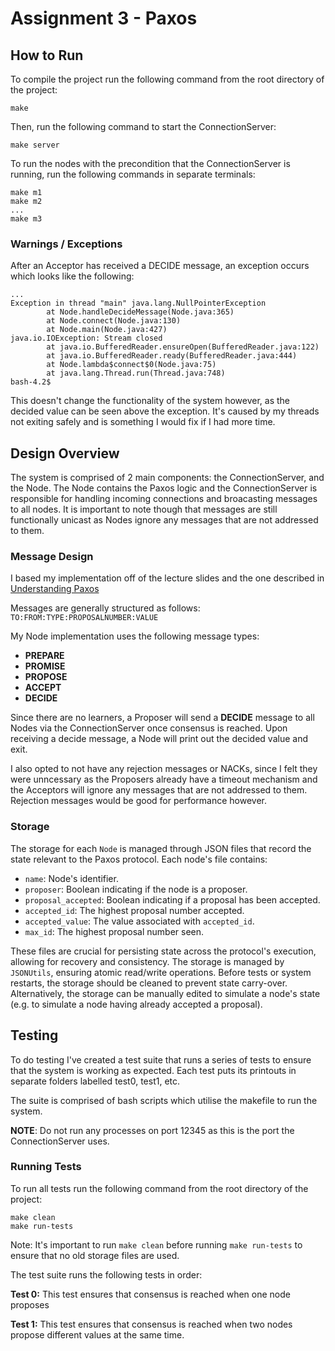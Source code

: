 # Assignment 3 - Paxos
## How to Run 
To compile the project run the following command from the root directory of the project:
```
make
```

Then, run the following command to start the ConnectionServer:
```
make server
```

To run the nodes with the precondition that the ConnectionServer is running, run the following commands in separate terminals:
```
make m1
make m2 
...
make m3
```

### Warnings / Exceptions 
After an Acceptor has received a DECIDE message, an exception occurs which looks like the following: 
```
...
Exception in thread "main" java.lang.NullPointerException
        at Node.handleDecideMessage(Node.java:365)
        at Node.connect(Node.java:130)
        at Node.main(Node.java:427)
java.io.IOException: Stream closed
        at java.io.BufferedReader.ensureOpen(BufferedReader.java:122)
        at java.io.BufferedReader.ready(BufferedReader.java:444)
        at Node.lambda$connect$0(Node.java:75)
        at java.lang.Thread.run(Thread.java:748)
bash-4.2$ 
```
This doesn't change the functionality of the system however, as the decided value can be seen above the exception. 
It's caused by my threads not exiting safely and is something I would fix if I had more time.

## Design Overview 
The system is comprised of 2 main components: the ConnectionServer, and the Node. The Node contains the Paxos logic and the ConnectionServer is responsible for handling incoming connections and broacasting messages to all nodes. It is important to note though that messages are still functionally unicast as Nodes ignore any messages that are not addressed to them.

### Message Design 
I based my implementation off of the lecture slides and the one described in [Understanding Paxos](https://people.cs.rutgers.edu/~pxk/417/notes/paxos.html)

Messages are generally structured as follows: ```TO:FROM:TYPE:PROPOSALNUMBER:VALUE```

My Node implementation uses the following message types:
- **PREPARE** 
- **PROMISE**
- **PROPOSE**
- **ACCEPT**
- **DECIDE**

Since there are no learners, a Proposer will send a **DECIDE** message to all Nodes via the ConnectionServer once consensus is reached. Upon receiving a decide message, a Node will print out the decided value and exit.

I also opted to not have any rejection messages or NACKs, since I felt they were unncessary as the Proposers already have a timeout mechanism and the Acceptors will ignore any messages that are not addressed to them. Rejection messages would be good for performance however. 

### Storage

The storage for each `Node` is managed through JSON files that record the state relevant to the Paxos protocol. Each node's file contains:

- `name`: Node's identifier.
- `proposer`: Boolean indicating if the node is a proposer.
- `proposal_accepted`: Boolean indicating if a proposal has been accepted.
- `accepted_id`: The highest proposal number accepted.
- `accepted_value`: The value associated with `accepted_id`.
- `max_id`: The highest proposal number seen.

These files are crucial for persisting state across the protocol's execution, allowing for recovery and consistency. The storage is managed by `JSONUtils`, ensuring atomic read/write operations. Before tests or system restarts, the storage should be cleaned to prevent state carry-over. Alternatively, the storage can be manually edited to simulate a node's state (e.g. to simulate a node having already accepted a proposal).

## Testing
To do testing I've created a test suite that runs a series of tests to ensure that the system is working as expected. Each test puts its printouts in separate folders labelled test0, test1, etc.

The suite is comprised of bash scripts which utilise the makefile to run the system. 

**NOTE**: Do not run any processes on port 12345 as this is the port the ConnectionServer uses.

### Running Tests
To run all tests run the following command from the root directory of the project:

```
make clean
make run-tests 
```

Note: It's important to run `make clean` before running `make run-tests` to ensure that no old storage files are used.

The test suite runs the following tests in order:

**Test 0:** This test ensures that consensus is reached when one node proposes 

**Test 1:** This test ensures that consensus is reached when two nodes propose different values at the same time.


